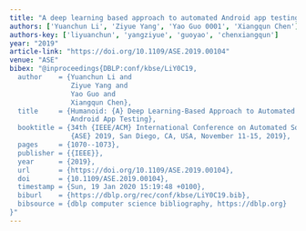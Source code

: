 ```yaml
---
title: "A deep learning based approach to automated Android app testing"
authors: ['Yuanchun Li', 'Ziyue Yang', 'Yao Guo 0001', 'Xiangqun Chen']
authors-key: ['liyuanchun', 'yangziyue', 'guoyao', 'chenxiangqun']
year: "2019"
article-link: "https://doi.org/10.1109/ASE.2019.00104"
venue: "ASE"
bibex: "@inproceedings{DBLP:conf/kbse/LiY0C19,
  author    = {Yuanchun Li and
               Ziyue Yang and
               Yao Guo and
               Xiangqun Chen},
  title     = {Humanoid: {A} Deep Learning-Based Approach to Automated Black-box
               Android App Testing},
  booktitle = {34th {IEEE/ACM} International Conference on Automated Software Engineering,
               {ASE} 2019, San Diego, CA, USA, November 11-15, 2019},
  pages     = {1070--1073},
  publisher = {{IEEE}},
  year      = {2019},
  url       = {https://doi.org/10.1109/ASE.2019.00104},
  doi       = {10.1109/ASE.2019.00104},
  timestamp = {Sun, 19 Jan 2020 15:19:48 +0100},
  biburl    = {https://dblp.org/rec/conf/kbse/LiY0C19.bib},
  bibsource = {dblp computer science bibliography, https://dblp.org}
}"
---
```

